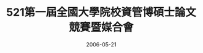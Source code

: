 ---
layout: carousel
title: 521第一屆全國大學院校資管博碩士論文競賽暨媒合會
permalink: /gallery/14
date: 2006-05-21
galleryList:
- img: "/assets/img/2006-05-21/20060613000952-csim2006052101.jpg"
- img: "/assets/img/2006-05-21/20060613000952-csim2006052102.jpg"
- img: "/assets/img/2006-05-21/20060613000952-csim2006052103.jpg"
- img: "/assets/img/2006-05-21/20060613000952-csim2006052104.jpg"
- img: "/assets/img/2006-05-21/20060613000952-csim2006052105.jpg"
- img: "/assets/img/2006-05-21/20060613000952-csim2006052106.jpg"
- img: "/assets/img/2006-05-21/20060613000952-csim2006052112.jpg"
- img: "/assets/img/2006-05-21/20060613000952-csim2006052113.jpg"
- img: "/assets/img/2006-05-21/20060613000952-csim2006052114.jpg"
- img: "/assets/img/2006-05-21/changephoto20060613000952-csim2006052107.jpg"
- img: "/assets/img/2006-05-21/changephoto20060613000952-csim2006052108.jpg"
- img: "/assets/img/2006-05-21/changephoto20060613000952-csim2006052109.jpg"
- img: "/assets/img/2006-05-21/changephoto20060613000952-csim2006052110.jpg"
- img: "/assets/img/2006-05-21/changephoto20060613000952-csim2006052111.jpg"

---